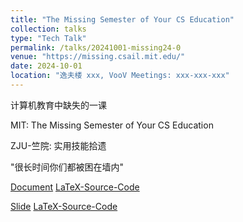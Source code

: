 ```yaml
---
title: "The Missing Semester of Your CS Education"
collection: talks
type: "Tech Talk"
permalink: /talks/20241001-missing24-0
venue: "https://missing.csail.mit.edu/"
date: 2024-10-01
location: "逸夫楼 xxx, VooV Meetings: xxx-xxx-xxx"
---
```


计算机教育中缺失的一课

MIT: The Missing Semester of Your CS Education

ZJU-竺院: 实用技能拾遗

"很长时间你们都被困在墙内"

[Document](paper1.pdf) [LaTeX-Source-Code](https://github.com/workelaina/docs-talk0)

[Slide](paper1.pdf) [LaTeX-Source-Code](https://github.com/workelaina/ppt-talk0)
